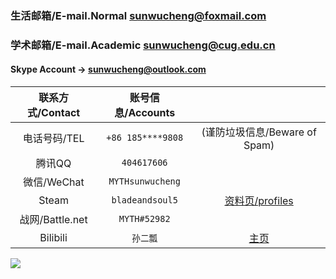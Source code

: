 ### 生活邮箱/E-mail.Normal sunwucheng@foxmail.com

### 学术邮箱/E-mail.Academic sunwucheng@cug.edu.cn

#### Skype Account -> sunwucheng@outlook.com

| 联系方式/Contact | 账号信息/Accounts |                 |
| :-------------: | :-------------: | :-------------: |
| 电话号码/TEL     | `+86 185****9808` | (谨防垃圾信息/Beware of Spam)  |
| 腾讯QQ           | `404617606`       |  |
| 微信/WeChat      | `MYTHsunwucheng`  |  |
| Steam           | `bladeandsoul5` | [资料页/profiles](https://steamcommunity.com/profiles/76561198135179801/) |
| 战网/Battle.net  | `MYTH#52982` |  |
| Bilibili        | `孙二瓢`         | [主页](https://space.bilibili.com/11130163) |

![](about-pikaqiu.gif)